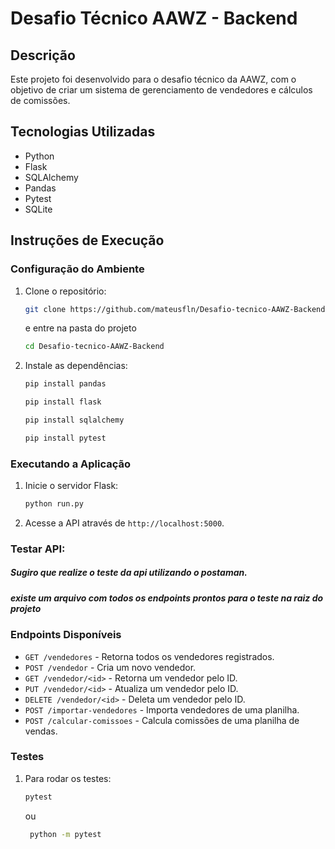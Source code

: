 # Desafio Técnico AAWZ - Backend

## Descrição
Este projeto foi desenvolvido para o desafio técnico da AAWZ, com o objetivo de criar um sistema de gerenciamento de vendedores e cálculos de comissões.

## Tecnologias Utilizadas
- Python
- Flask
- SQLAlchemy
- Pandas
- Pytest
- SQLite

## Instruções de Execução

### Configuração do Ambiente
1. Clone o repositório:
    ```sh
    git clone https://github.com/mateusfln/Desafio-tecnico-AAWZ-Backend
    ```
    e entre na pasta do projeto
    ```sh
    cd Desafio-tecnico-AAWZ-Backend
    ```

3. Instale as dependências:
    ```sh
    pip install pandas
    ```
    ```sh
    pip install flask
    ```
    ```sh
    pip install sqlalchemy
    ```
    ```sh
    pip install pytest
    ```

### Executando a Aplicação
1. Inicie o servidor Flask:
    ```sh
    python run.py
    ```

2. Acesse a API através de `http://localhost:5000`.

### Testar API:
##### Sugiro que realize o teste da api utilizando o postaman.
##### existe um arquivo com todos os endpoints prontos para o teste na raiz do projeto

### Endpoints Disponíveis
- `GET /vendedores` - Retorna todos os vendedores registrados.
- `POST /vendedor` - Cria um novo vendedor.
- `GET /vendedor/<id>` - Retorna um vendedor pelo ID.
- `PUT /vendedor/<id>` - Atualiza um vendedor pelo ID.
- `DELETE /vendedor/<id>` - Deleta um vendedor pelo ID.
- `POST /importar-vendedores` - Importa vendedores de uma planilha.
- `POST /calcular-comissoes` - Calcula comissões de uma planilha de vendas.

### Testes
1. Para rodar os testes:
    ```sh
    pytest
    ```
    ou

   ```sh
    python -m pytest
    ```

